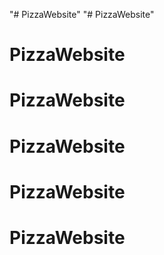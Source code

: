 "# PizzaWebsite" 
"# PizzaWebsite" 
# PizzaWebsite
# PizzaWebsite
# PizzaWebsite
# PizzaWebsite
# PizzaWebsite
